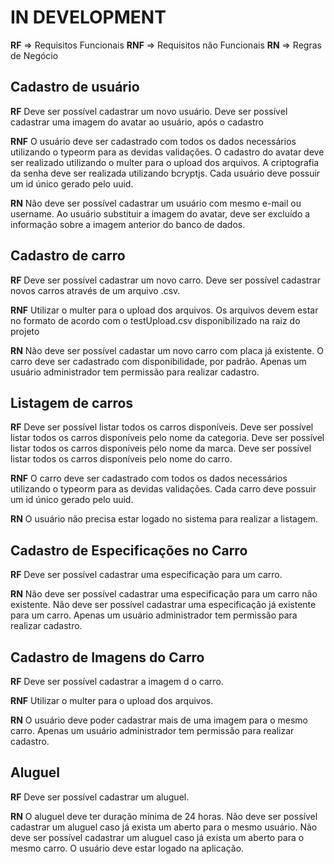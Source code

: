 # IN DEVELOPMENT

**RF** => Requisitos Funcionais
**RNF** => Requisitos não Funcionais
**RN** => Regras de Negócio

## Cadastro de usuário

**RF**
Deve ser possível cadastrar um novo usuário.
Deve ser possível cadastrar uma imagem do avatar ao usuário, após o cadastro

**RNF**
O usuário deve ser cadastrado com todos os dados necessários utilizando o typeorm para as devidas validações.
O cadastro do avatar deve ser realizado utilizando o multer para o upload dos arquivos.
A criptografia da senha deve ser realizada utilizando bcryptjs.
Cada usuário deve possuir um id único gerado pelo uuid.

**RN**
Não deve ser possível cadastrar um usuário com mesmo e-mail ou username.
Ao usuário substituir a imagem do avatar, deve ser excluído a informação sobre a imagem anterior do banco de dados.
## Cadastro de carro

**RF**
Deve ser possível cadastrar um novo carro.
Deve ser possível cadastrar novos carros através de um arquivo .csv.

**RNF**
Utilizar o multer para o upload dos arquivos.
Os arquivos devem estar no formato de acordo com o testUpload.csv disponibilizado na raiz do projeto

**RN**
Não deve ser possível cadastar um novo carro com placa já existente.
O carro deve ser cadastrado com disponibilidade, por padrão.
Apenas um usuário administrador tem permissão para realizar cadastro.

## Listagem de carros

**RF**
Deve ser possível listar todos os carros disponíveis.
Deve ser possível listar todos os carros disponíveis pelo nome da categoria.
Deve ser possível listar todos os carros disponíveis pelo nome da marca.
Deve ser possível listar todos os carros disponíveis pelo nome do carro.

**RNF**
O carro deve ser cadastrado com todos os dados necessários utilizando o typeorm para as devidas validações.
Cada carro deve possuir um id único gerado pelo uuid.

**RN**
O usuário não precisa estar logado no sistema para realizar a listagem.

## Cadastro de Especificações no Carro

**RF**
Deve ser possível cadastrar uma especificação para um carro.

**RN**
Não deve ser possível cadastrar uma especificação para um carro não existente.
Não deve ser possível cadastrar uma especificação já existente para um carro.
Apenas um usuário administrador tem permissão para realizar cadastro.

## Cadastro de Imagens do Carro

**RF**
Deve ser possível cadastrar a imagem d  o carro.

**RNF**
Utilizar o multer para o upload dos arquivos.

**RN**
O usuário deve poder cadastrar mais de uma imagem para o mesmo carro.
Apenas um usuário administrador tem permissão para realizar cadastro.

## Aluguel

**RF**
Deve ser possível cadastrar um aluguel.

**RN**
O aluguel deve ter duração mínima de 24 horas.
Não deve ser possível cadastrar um aluguel caso já exista um aberto para o mesmo usuário.
Não deve ser possível cadastrar um aluguel caso já exista um aberto para o mesmo carro.
O usuário deve estar logado na aplicação.